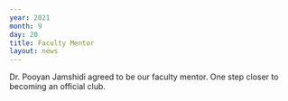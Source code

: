 ```yaml
---
year: 2021
month: 9
day: 20
title: Faculty Mentor
layout: news
---
```

Dr. Pooyan Jamshidi agreed to be our faculty mentor. One step closer to becoming an official club.​

